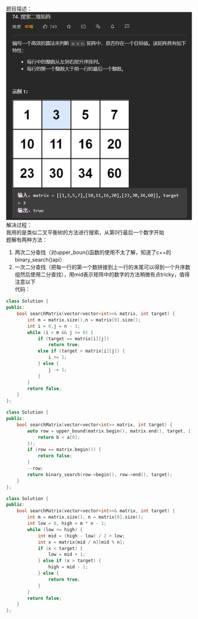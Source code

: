 题目描述：  
![image](/basical/matrix/image/image7.png)  
解决过程：  
我用的是类似二叉平衡树的方法进行搜索，从第0行最后一个数字开始  
题解有两种方法：  
1. 两次二分查找（对upper_boun()函数的使用不太了解，知道了c++的binary_search()api）
2. 一次二分查找（把每一行的第一个数拼接到上一行的末尾可以得到一个升序数组然后使用二分查找），用mid表示矩阵中的数字的方法稍微有点tricky，值得注意以下  
代码：  
```cpp
class Solution {
public:
    bool searchMatrix(vector<vector<int>>& matrix, int target) {
        int m = matrix.size(),n = matrix[0].size();
        int i = 0,j = n - 1;
        while (i < m && j >= 0) {
            if (target == matrix[i][j])
                return true;
            else if (target > matrix[i][j]) {
                i += 1;
            } else {
                j -= 1;
            }
        }
        return false;
    }
};
```  
```cpp
class Solution {
public:
    bool searchMatrix(vector<vector<int>> matrix, int target) {
        auto row = upper_bound(matrix.begin(), matrix.end(), target, [](const int b, const vector<int> &a) {
            return b < a[0];
        });
        if (row == matrix.begin()) {
            return false;
        }
        --row;
        return binary_search(row->begin(), row->end(), target);
    }
};
```  
```cpp
class Solution {
public:
    bool searchMatrix(vector<vector<int>>& matrix, int target) {
        int m = matrix.size(), n = matrix[0].size();
        int low = 0, high = m * n - 1;
        while (low <= high) {
            int mid = (high - low) / 2 + low;
            int x = matrix[mid / n][mid % n];
            if (x < target) {
                low = mid + 1;
            } else if (x > target) {
                high = mid - 1;
            } else {
                return true;
            }
        }
        return false;
    }
};
```